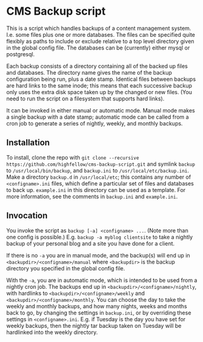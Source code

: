 CMS Backup script
=================

This is a script which handles backups of a content management system. I.e. some files plus one or more databases. The files can be specified quite flexibly as paths to include or exclude relative to a top level directory given in the global config file. The databases can be (currently) either mysql or postgresql.

Each backup consists of a directory containing all of the backed up files and databases. The directory name gives the name of the backup configuration being run, plus a date stamp. Identical files between backups are hard links to the same inode; this means that each successive backup only uses the extra disk space taken up by the changed or new files. (You need to run the script on a filesystem that supports hard links).

It can be invoked in either manual or automatic mode. Manual mode makes a single backup with a date stamp; automatic mode can be called from a cron job to generate a series of nightly, weekly, and monthly backups.

Installation
------------
To install, clone the repo with `git clone --recursive https://github.com/highfellow/cms-backup-script.git` and symlink `backup` to `/usr/local/bin/backup`, and `backup.ini` to `/usr/local/etc/backup.ini`. Make a directory `backup.d` in `/usr/local/etc`; this contains any number of `<configname>.ini` files, which define a particular set of files and databases to back up. `example.ini` in this directory can be used as a template. For more information, see the comments in `backup.ini` and `example.ini`.

Invocation
----------
You invoke the script as `backup [-a] <configname> ...`. (Note more than one config is possible.) E.g. `backup -a myblog clientsite` to take a nightly backup of your personal blog and a site you have done for a client.

If there is no `-a` you are in manual mode, and the backup(s) will end up in `<backupdir>/<configname>/manual` where `<backupdir>` is the backup directory you specified in the global config file.

With the `-a`, you are in automatic mode, which is intended to be used from a nightly cron job. The backups end up in `<backupdir>/<configname>/nightly`, with hardlinks to `<backupdir>/<configname>/weekly` and `<backupdir>/<configname>/monthly`. You can choose the day to take the weekly and monthly backups, and how many nights, weeks and months back to go, by changing the settings in `backup.ini`, or by overriding these settings in `<configname>.ini`. E.g. if Tuesday is the day you have set for weekly backups, then the nightly tar backup taken on Tuesday will be hardlinked into the weekly directory.

